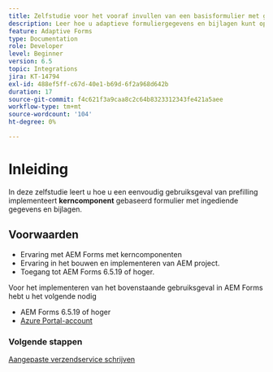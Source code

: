 ```yaml
---
title: Zelfstudie voor het vooraf invullen van een basisformulier met gegevens en bijlagen
description: Leer hoe u adaptieve formuliergegevens en bijlagen kunt opslaan en ophalen van Azure Storage-account.
feature: Adaptive Forms
type: Documentation
role: Developer
level: Beginner
version: 6.5
topic: Integrations
jira: KT-14794
exl-id: 488ef5ff-c67d-40e1-b69d-6f2a968d642b
duration: 17
source-git-commit: f4c621f3a9caa8c2c64b8323312343fe421a5aee
workflow-type: tm+mt
source-wordcount: '104'
ht-degree: 0%

---
```


# Inleiding

In deze zelfstudie leert u hoe u een eenvoudig gebruiksgeval van prefilling implementeert **kerncomponent** gebaseerd formulier met ingediende gegevens en bijlagen.

## Voorwaarden

* Ervaring met AEM Forms met kerncomponenten
* Ervaring in het bouwen en implementeren van AEM project.
* Toegang tot AEM Forms 6.5.19 of hoger.

Voor het implementeren van het bovenstaande gebruiksgeval in AEM Forms hebt u het volgende nodig

* AEM Forms 6.5.19 of hoger
* [Azure Portal-account](https://portal.azure.com/)


### Volgende stappen

[Aangepaste verzendservice schrijven](./create-custom-submit.md)
